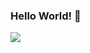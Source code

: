 ### Hello World! 👋
<a href="https://www.youtube.com/" target="_blank"><img src="https://img.shields.io/badge/C++-000000?style=flat-square&logo=C++&logoColor=FF0000"/></a>
